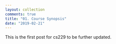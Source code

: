 ```yaml
---
layout: collection
comments: true
title: "01. Course Synopsis"
date: "2019-02-21"
---
```


This is the first post for cs229 to be further updated.
